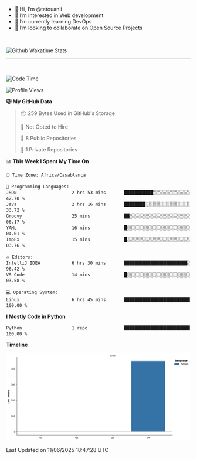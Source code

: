 - 👋 Hi, I’m @tetouanii
- 👀 I’m interested in Web development
- 🌱 I’m currently learning DevOps
- 💞️ I’m looking to collaborate on Open Source Projects

<br/>


![Github Wakatime Stats](https://github-readme-stats.vercel.app/api/wakatime/?username=@walidbosso&layout=compact&&theme=default&link="https://www.github.com/USERNAME/") 

--- 

<br/>


  
<!--START_SECTION:waka-->
![Code Time](http://img.shields.io/badge/Code%20Time-487%20hrs%2037%20mins-blue)

![Profile Views](http://img.shields.io/badge/Profile%20Views-0-blue)

**🐱 My GitHub Data** 

> 📦 259 Bytes Used in GitHub's Storage 
 > 
> 🚫 Not Opted to Hire
 > 
> 📜 8 Public Repositories 
 > 
> 🔑 1 Private Repositories 
 > 
📊 **This Week I Spent My Time On** 

```text
🕑︎ Time Zone: Africa/Casablanca

💬 Programming Languages: 
JSON                     2 hrs 53 mins       ███████████░░░░░░░░░░░░░░   42.70 % 
Java                     2 hrs 16 mins       ████████░░░░░░░░░░░░░░░░░   33.72 % 
Groovy                   25 mins             ██░░░░░░░░░░░░░░░░░░░░░░░   06.17 % 
YAML                     16 mins             █░░░░░░░░░░░░░░░░░░░░░░░░   04.01 % 
ImpEx                    15 mins             █░░░░░░░░░░░░░░░░░░░░░░░░   03.76 % 

🔥 Editors: 
IntelliJ IDEA            6 hrs 30 mins       ████████████████████████░   96.42 % 
VS Code                  14 mins             █░░░░░░░░░░░░░░░░░░░░░░░░   03.58 % 

💻 Operating System: 
Linux                    6 hrs 45 mins       █████████████████████████   100.00 % 
```

**I Mostly Code in Python** 

```text
Python                   1 repo              █████████████████████████   100.00 % 
```



**Timeline**

![Lines of Code chart](https://raw.githubusercontent.com/tetouanii/tetouanii/main/assets/bar_graph.png)


 Last Updated on 11/06/2025 18:47:28 UTC
<!--END_SECTION:waka-->

